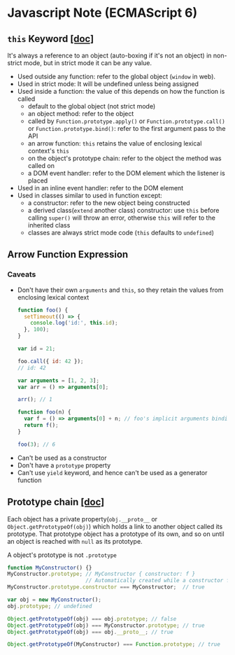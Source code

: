 # Javascript Note (ECMAScript 6)

## `this` Keyword [[doc]](https://developer.mozilla.org/en-US/docs/Web/JavaScript/Reference/Operators/this)
It's always a reference to an object (auto-boxing if it's not an object) in non-strict mode, but in strict mode it can be any value.
- Used outside any function: refer to the global object (`window` in web).
- Used in strict mode: It will be undefined unless being assigned
- Used inside a function: the value of this depends on how the function is called
	- default to the global object (not strict mode)
	- an object method: refer to the object
	- called by `Function.prototype.apply()` or `Function.prototype.call()` or `Function.prototype.bind()`: refer to the first argument pass to the API
	- an arrow function: `this` retains the value of enclosing lexical context's `this`
	- on the object's prototype chain: refer to the object the method was called on
	- a DOM event handler: refer to the DOM element which the listener is placed
- Used in an inline event handler: refer to the DOM element
- Used in classes similar to used in function except:
	- a constructor: refer to the new object being constructed
	- a derived class(`extend` another class) constructor: use `this` before calling `super()` will throw an error, otherwise `this` will refer to the inherited class
	- classes are always strict mode code (`this` defaults to `undefined`)

## Arrow Function Expression
### Caveats
- Don't have their own `arguments` and `this`, so they retain the values from enclosing lexical context
	```js
	function foo() {
	  setTimeout(() => {
	    console.log('id:', this.id);
	  }, 100);
	}

	var id = 21;

	foo.call({ id: 42 });
	// id: 42
	```
	```js
	var arguments = [1, 2, 3];
	var arr = () => arguments[0];

	arr(); // 1

	function foo(n) {
	  var f = () => arguments[0] + n; // foo's implicit arguments binding. arguments[0] is n
	  return f();
	}

	foo(3); // 6
	```
- Can't be used as a constructor
- Don't have a `prototype` property
- Can't use `yield` keyword, and hence can't be used as a generator function

## Prototype chain [[doc]](https://developer.mozilla.org/en-US/docs/Web/JavaScript/Inheritance_and_the_prototype_chain)
Each object has a private property(`obj.__proto__` or `Object.getPrototypeOf(obj)`) which holds a link to another object called its prototype. That prototype object has a prototype of its own, and so on until an object is reached with `null` as its prototype.

A object's prototype is not `.prototype`

```js
function MyConstructor() {}
MyConstructor.prototype; // MyConstructor { constructor: f }
						 // Automatically created while a constructor function was declared
MyConstructor.prototype.constructor === MyConstructor;  // true

var obj = new MyConstructor();
obj.prototype; // undefined

Object.getPrototypeOf(obj) === obj.prototype; // false
Object.getPrototypeOf(obj) === MyConstructor.prototype; // true
Object.getPrototypeOf(obj) === obj.__proto__; // true

Object.getPrototypeOf(MyConstructor) === Function.prototype; // true
```